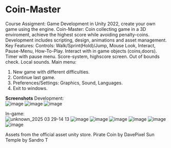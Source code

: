 # Coin-Master
Course Assigment: Game Development in Unity 2022, create your own game using the engine.
Coin-Master: Coin collecting game in a 3D enviroment, achieve the highest score while avoiding penalty-coins.
Development includes scripting, design, animations and asset management.
Key Features:
Controls: Walk/Sprint(Hold)/Jump, Mouse Look, Interact, Pause-Menu, How-To-Play.
Interact with in game objects (coins,doors).
Timer with pause menu.
Score-system, highscore screen.
Out of bounds check.
Local sounds.
Main menu:
1) New game with different difficulties.
2) Continue last game.
3) Preferences/Settings: Graphics, Sound, Languages.
4) Exit to windows.

**Screenshots**
Development:  
![image](https://github.com/user-attachments/assets/64cc1b27-367f-4214-9e25-c0f3a4196473)
![image](https://github.com/user-attachments/assets/f5d46cce-a49b-4255-a027-45799d5cc036)
![image](https://github.com/user-attachments/assets/3a00104d-274d-46e4-a760-22981bcd177a)

In-game:  
![unknown_2025 03 29-14 13](https://github.com/user-attachments/assets/a514af33-8f6e-41d5-a7e1-51b9e6e75e56)
![image](https://github.com/user-attachments/assets/6549ebf2-04c2-43ef-a53c-d1e202d432dc)
![image](https://github.com/user-attachments/assets/442aa45b-ff14-4668-b8dc-fefdef479afa)
![image](https://github.com/user-attachments/assets/7f1a6d19-4966-4c55-a562-ccae82eba738)
![image](https://github.com/user-attachments/assets/f1ce514a-6e2c-4041-9938-0788e980db22)
![image](https://github.com/user-attachments/assets/f23ced7a-9995-4dcf-bc39-30dadb935add)
![image](https://github.com/user-attachments/assets/3f4ce87b-93a4-4a0a-8936-c2168b984d93)

Assets from the official asset unity store.
Pirate Coin by DavePixel
Sun Temple by Sandro T









